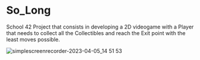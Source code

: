 # So_Long


School 42 Project that consists in developing a 2D videogame with a Player that needs to collect all the Collectibles and reach the Exit point with the least moves possible.


![simplescreenrecorder-2023-04-05_14 51 53](https://user-images.githubusercontent.com/113359133/230090339-117f4122-f2c2-404c-a0bb-9ee16b067974.gif)



